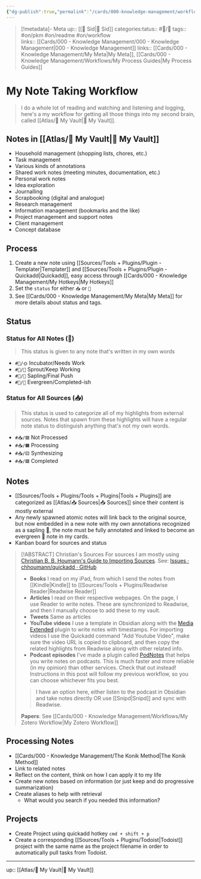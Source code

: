 ```yaml
---
{"dg-publish":true,"permalink":"/cards/000-knowledge-management/workflows/my-note-taking-workflow/"}
---
```


> [!metadata]- Meta
> up:: [[🧠 Sid\|🧠 Sid]]
> categories:[](🧠%20My%20Vault.md)tatus:: #📝/🌱
> tags:: #on/pkm #on/readme #on/workflow  
> links:: [[Cards/000 - Knowledge Management/000 - Knowledge Management\|000 - Knowledge Management]]
> links:: [[Cards/000 - Knowledge Management/My Meta\|My Meta]], [[Cards/000 - Knowledge Management/Workflows/My Process Guides\|My Process Guides]]

# My Note Taking Workflow

> I do a whole lot of reading and watching and listening and logging, here's a my workflow for getting all those things into my second brain, called [[Atlas/🧠 My Vault\|🧠 My Vault]]. 

## Notes in [[Atlas/🧠 My Vault\|🧠 My Vault]]
-   Household management (shopping lists, chores, etc.)
-   Task management
-   Various kinds of annotations
-   Shared work notes (meeting minutes, documentation, etc.)
-   Personal work notes
-   Idea exploration
-   Journalling
-   Scrapbooking (digital and analogue)
-   Research management
-   Information management (bookmarks and the like)
-   Project management and support notes
-   Client management
-   Concept database

## Process
1. Create a new note using [[Sources/Tools + Plugins/Plugin - Templater\|Templater]] and [[Sources/Tools + Plugins/Plugin - Quickadd\|Quickadd]], easy access through [[Cards/000 - Knowledge Management/My Hotkeys\|My Hotkeys]]
2. Set the `status` for either `📥` or `📝`
3. See [[Cards/000 - Knowledge Management/My Meta\|My Meta]] for more details about status and tags.

## Status

### Status for All Notes (📝)
> This status is given to any note that's written in my own words
- `#📝/🌞` Incubator/Needs Work
- `#📝/🌱` Sprout/Keep Working
- `#📝/🌿` Sapling/Final Push
- `#📝/🌲` Evergreen/Completed-ish

### Status for All Sources (📥)
> This status is used to categorize all of my highlights from external sources. Notes that spawn from these highlights will have a regular note status to distinguish anything that's not my own words. 
-   `#📥/🟥️` Not Processed
-   `#📥/🟧️️` Processing
-   `#📥/🟨` Synthesizing
-   `#📥/🟩` Completed

## Notes
- [[Sources/Tools + Plugins/Tools + Plugins\|Tools + Plugins]] are categorized as [[Atlas/📥 Sources\|📥 Sources]] since their content is mostly external 
- Any newly spawned atomic notes will link back to the original source, but now embedded in a new note with my own annotations recognized as a sapling 🌿, the note must be fully annotated and linked to become an evergreen 🌲 note in my cards.
- Kanban board for sources and status

> [!ABSTRACT] Christian's Sources
> For sources I am mostly using [Christian B. B. Houmann's Guide to Importing Sources](https://bagerbach.com/blog/importing-source-notes-to-obsidian). 
> See: [Issues · chhoumann/quickadd · GitHub](https://github.com/chhoumann/quickadd/issues)
> - **Books** I read on my iPad, from which I send the notes from [[Kindle\|Kindle]] to [[Sources/Tools + Plugins/Readwise Reader\|Readwise Reader]]
> - **Articles** I read on their respective webpages. On the page, I use Reader to write notes. These are synchronized to Readwise, and then I manually choose to add these to my vault.
> - **Tweets** Same as articles
> - **YouTube videos** I use a template in Obsidian along with the [Media Extended](https://github.com/aidenlx/media-extended) plugin to write notes with timestamps. For importing videos I use the Quickadd command "Add Youtube Video", make sure the video URL is copied to clipboard, and then copy the related highlights from Readwise along with other related info.
> - **Podcast episodes** I've made a plugin called [PodNotes](https://www.youtube.com/watch?v=SGLfuN15uJY) that helps you write notes on podcasts. This is much faster and more reliable (in my opinion) than other services. Check that out instead! Instructions in this post will follow my previous workflow, so you can choose whichever fits you best.
>> I have an option here, either listen to the podcast in Obsidian and take notes directly OR use [[Snipd\|Snipd]] and sync with Readwise.
>
> **Papers**: See [[Cards/000 - Knowledge Management/Workflows/My Zotero Workflow\|My Zotero Workflow]]

## Processing Notes
- [[Cards/000 - Knowledge Management/The Konik Method\|The Konik Method]]
- Link to related notes
- Reflect on the content, think on how I can apply it to my life
- Create new notes based on information (or just keep and do progressive summarization)
- Create aliases to help with retrieval
	- What would you search if you needed this information?

## Projects
- Create Project using quickadd hotkey `cmd + shift + p`
- Create a corresponding [[Sources/Tools + Plugins/Todoist\|Todoist]] project with the same name as the project filename in order to automatically pull tasks from Todoist.
---

up:: [[Atlas/🧠 My Vault\|🧠 My Vault]]
